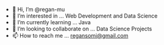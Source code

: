 - 👋 Hi, I’m @regan-mu
- 👀 I’m interested in ... Web Development and Data Science
- 🌱 I’m currently learning ... Java
- 💞️ I’m looking to collaborate on ... Data Science Projects
- 📫 How to reach me ... regansomi@gmail.com

<!---
regan-mu/regan-mu is a ✨ special ✨ repository because its `README.md` (this file) appears on your GitHub profile.
You can click the Preview link to take a look at your changes.
--->
